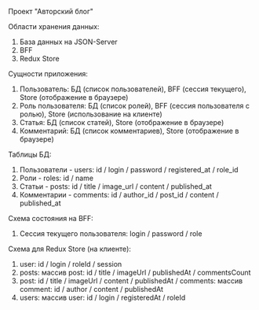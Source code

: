 Проект "Авторский блог"

Области хранения данных:

1. База данных на JSON-Server
2. BFF
3. Redux Store

Сущности приложения:

1. Пользователь: БД (список пользователей), BFF (сессия текущего), Store (отображение в браузере)
2. Роль пользователя: БД (список ролей), BFF (сессия пользователя с ролью), Store (использование на клиенте)
3. Статья: БД (список статей), Store (отображение в браузере)
4. Комментарий: БД (список комментариев), Store (отображение в браузере)

Таблицы БД:

1. Пользователи - users: id / login / password / registered_at / role_id
2. Роли - roles: id / name
3. Статьи - posts: id / title / image_url / content / published_at
4. Комментарии - comments: id / author_id / post_id / content / published_at

Схема состояния на BFF:

1. Сессия текущего пользователя: login / password / role

Схема для Redux Store (на клиенте):

1. user: id / login / roleId / session
2. posts: массив post: id / title / imageUrl / publishedAt / commentsCount
3. post: id / title / imageUrl / content / publishedAt / comments: массив comment: id / author / content / publishedAt
4. users: массив user: id / login / registeredAt / roleId
